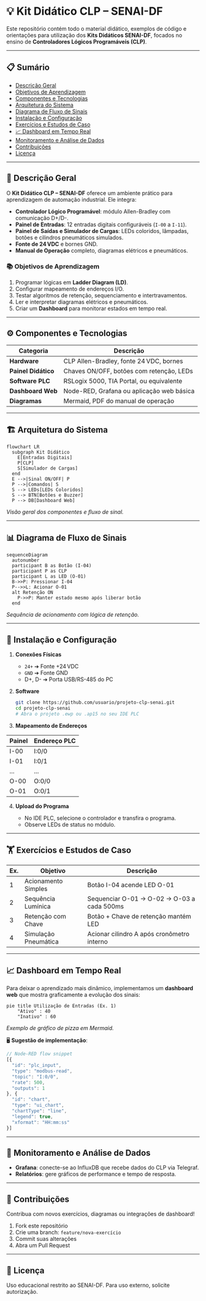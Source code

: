 # 💡 Kit Didático CLP – SENAI-DF

Este repositório contém todo o material didático, exemplos de código e orientações para utilização dos **Kits Didáticos SENAI-DF**, focados no ensino de **Controladores Lógicos Programáveis (CLP)**.

---

## 📋 Sumário

* [Descrição Geral](#descrição-geral)
* [Objetivos de Aprendizagem](#objetivos-de-aprendizagem)
* [Componentes e Tecnologias](#componentes-e-tecnologias)
* [Arquitetura do Sistema](#arquitetura-do-sistema)
* [Diagrama de Fluxo de Sinais](#diagrama-de-fluxo-de-sinais)
* [Instalação e Configuração](#instalação-e-configuração)
* [Exercícios e Estudos de Caso](#exercícios-e-estudos-de-caso)
* [📈 Dashboard em Tempo Real](#dashboard-em-tempo-real)
* [Monitoramento e Análise de Dados](#monitoramento-e-análise-de-dados)
* [Contribuições](#contribuições)
* [Licença](#licença)

---

## 📝 Descrição Geral

O **Kit Didático CLP – SENAI-DF** oferece um ambiente prático para aprendizagem de automação industrial. Ele integra:

* **Controlador Lógico Programável**: módulo Allen-Bradley com comunicação D+/D-.
* **Painel de Entradas**: 12 entradas digitais configuráveis (`I-00` a `I-11`).
* **Painel de Saídas e Simulador de Cargas**: LEDs coloridos, lâmpadas, botões e cilindros pneumáticos simulados.
* **Fonte de 24 VDC** e bornes GND.
* **Manual de Operação** completo, diagramas elétricos e pneumáticos.

### 📚 Objetivos de Aprendizagem

1. Programar lógicas em **Ladder Diagram (LD)**.
2. Configurar mapeamento de endereços I/O.
3. Testar algoritmos de retenção, sequenciamento e intertravamentos.
4. Ler e interpretar diagramas elétricos e pneumáticos.
5. Criar um **Dashboard** para monitorar estados em tempo real.

---

## ⚙️ Componentes e Tecnologias

| Categoria           | Descrição                                 |
| ------------------- | ----------------------------------------- |
| **Hardware**        | CLP Allen-Bradley, fonte 24 VDC, bornes   |
| **Painel Didático** | Chaves ON/OFF, botões com retenção, LEDs  |
| **Software PLC**    | RSLogix 5000, TIA Portal, ou equivalente  |
| **Dashboard Web**   | Node-RED, Grafana ou aplicação web básica |
| **Diagramas**       | Mermaid, PDF do manual de operação        |

---

## 🏗️ Arquitetura do Sistema

```mermaid
flowchart LR
  subgraph Kit Didático
    E[Entradas Digitais]
    P[CLP]
    S[Simulador de Cargas]
  end
  E -->|Sinal ON/OFF| P
  P -->|Comandos| S
  S --> LEDs[LEDs Coloridos]
  S --> BTN[Botões e Buzzer]
  P --> DB[Dashboard Web]
```

*Visão geral dos componentes e fluxo de sinal.*

---

## 📊 Diagrama de Fluxo de Sinais

```mermaid
sequenceDiagram
  autonumber
  participant B as Botão (I-04)
  participant P as CLP
  participant L as LED (O-01)
  B->>P: Pressionar I-04
  P-->>L: Acionar O-01
  alt Retenção ON
    P->>P: Manter estado mesmo após liberar botão
  end
```

*Sequência de acionamento com lógica de retenção.*

---

## 🔧 Instalação e Configuração

1. **Conexões Físicas**

   * `24+` ➔ Fonte +24 VDC
   * `GND` ➔ Fonte GND
   * D+, D- ➔ Porta USB/RS-485 do PC

2. **Software**

   ```bash
   git clone https://github.com/usuario/projeto-clp-senai.git
   cd projeto-clp-senai
   # Abra o projeto .ewp ou .ap15 no seu IDE PLC
   ```

3. **Mapeamento de Endereços**

| Painel | Endereço PLC |
| ------ | ------------ |
| I-00   | I:0/0        |
| I-01   | I:0/1        |
| ...    | ...          |
| O-00   | O:0/0        |
| O-01   | O:0/1        |

4. **Upload do Programa**

   * No IDE PLC, selecione o controlador e transfira o programa.
   * Observe LEDs de status no módulo.

---

## 🏋️ Exercícios e Estudos de Caso

| Ex. | Objetivo             | Descrição                                  |
| --- | -------------------- | ------------------------------------------ |
| 1   | Acionamento Simples  | Botão I-04 acende LED O-01                 |
| 2   | Sequência Lumínica   | Sequenciar O-01 → O-02 → O-03 a cada 500ms |
| 3   | Retenção com Chave   | Botão + Chave de retenção mantém LED       |
| 4   | Simulação Pneumática | Acionar cilindro A após cronômetro interno |

---

## 📈 Dashboard em Tempo Real

Para deixar o aprendizado mais dinâmico, implementamos um **dashboard web** que mostra graficamente a evolução dos sinais:

```mermaid
pie title Utilização de Entradas (Ex. 1)
    "Ativo" : 40
    "Inativo" : 60
```

*Exemplo de gráfico de pizza em Mermaid.*

🖥️ **Sugestão de implementação**:

```js
// Node-RED flow snippet
[{
  "id": "plc_input",
  "type": "modbus-read",
  "topic": "I:0/0",
  "rate": 500,
  "outputs": 1
}, {
  "id": "chart",
  "type": "ui_chart",
  "chartType": "line",
  "legend": true,
  "xformat": "HH:mm:ss"
}]
```

---

## 📑 Monitoramento e Análise de Dados

* **Grafana**: conecte-se ao InfluxDB que recebe dados do CLP via Telegraf.
* **Relatórios**: gere gráficos de performance e tempo de resposta.

---

## 🤝 Contribuições

Contribua com novos exercícios, diagramas ou integrações de dashboard!

1. Fork este repositório
2. Crie uma branch: `feature/nova-exercício`
3. Commit suas alterações
4. Abra um Pull Request

---

## 📄 Licença

Uso educacional restrito ao SENAI-DF. Para uso externo, solicite autorização.

